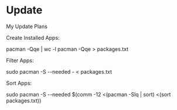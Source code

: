 # Update
My Update Plans

Create Installed Apps:

pacman -Qqe | wc -l
pacman -Qqe > packages.txt

Filter Apps:

sudo pacman -S --needed - < packages.txt

Sort Apps:

sudo pacman -S --needed $(comm -12 <(pacman -Slq | sort) <(sort packages.txt))

